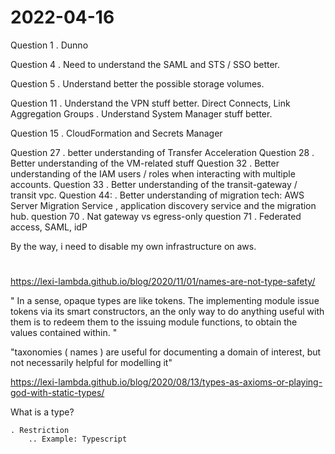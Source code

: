 # 2022-04-16



Question 1
    . Dunno

Question 4
    . Need to understand the SAML and STS  / SSO better.


Question 5
    . Understand better the possible storage volumes.


Question 11
    . Understand the VPN stuff better. Direct Connects, Link Aggregation Groups
    . Understand System Manager stuff better. 

Question 15
    . CloudFormation and Secrets Manager

Question 27
    . better understanding of Transfer Acceleration
Question 28
    . Better understanding of the VM-related stuff 
Question 32
    . Better understanding of the IAM users / roles when interacting with multiple accounts.
Question 33
    . Better understanding of the transit-gateway / transit vpc.
Question 44:
    . Better understanding of migration tech: AWS Server Migration Service , application discovery service and the migration hub.
question 70
    . Nat gateway vs egress-only 
question 71
    . Federated access, SAML, idP

By the way, i need to disable my own infrastructure on aws.




# 

https://lexi-lambda.github.io/blog/2020/11/01/names-are-not-type-safety/


"
In a sense, opaque types are like tokens. The implementing module issue tokens via its smart constructors, an the only way to do anything useful with them is to redeem them to the issuing module functions, to obtain the values contained within. 
"


"taxonomies ( names ) are useful for documenting a domain of interest, but not necessarily helpful for modelling it"




https://lexi-lambda.github.io/blog/2020/08/13/types-as-axioms-or-playing-god-with-static-types/



What is a type?

    . Restriction
        .. Example: Typescript

    
